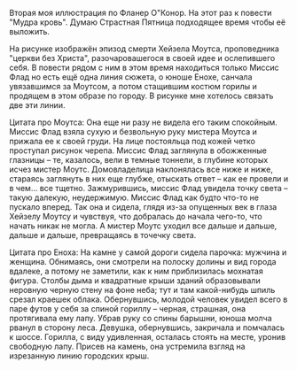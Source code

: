 Вторая моя иллюстрация по Фланер О"Конор. На этот раз к повести "Мудра кровь".
Думаю Страстная Пятница подходящее время чтобы её выложить. 

На рисунке изображён эпизод смерти Хейзела Моутса, проповедника "церкви без Христа", разочаровашегося в своей идее и ослепившего себя. В повести рядом с ним в этом время находиться только Миссис Флад но есть ещё одна линия сюжета, о юноше Енохе, санчала увязавшимся за Моутсом, а потом стащившим костюм горилы и продящем в этом образе по городу. В рисунке мне хотелось связать две эти линии.

Цитата про Моутса:
Она еще ни разу не видела его таким спокойным. Миссис Флад взяла сухую и безвольную руку мистера Моутса и прижала ее к своей груди. На лице постояльца под кожей четко проступал рисунок черепа. Миссис Флад заглянула в обожженные глазницы – те, казалось, вели в темные тоннели, в глубине которых исчез мистер Моутс. Домовладелица наклонялась все ниже и ниже, стараясь заглянуть в них еще глубже, отыскать ответ – как ее провели и в чем… все тщетно. Зажмурившись, миссис Флад увидела точку света – такую далекую, неудержимую. Миссис Флад как будто что-то не пускало вперед. Так она и сидела, глядя из-за опущенных век в глаза Хейзелу Моутсу и чувствуя, что добралась до начала чего-то, что начать никак не могла. А мистер Моутс уходил все дальше и дальше, дальше и дальше, превращаясь в точечку света.

Цитата про Еноха:
На камне у самой дороги сидела парочка: мужчина и женщина. Обнимаясь, они смотрели на полоску долины и вид города вдалеке, а потому не заметили, как к ним приблизилась мохнатая фигура. Столбы дыма и квадратные крыши зданий образовывали неровную черную стену на фоне неба; тут и там какой-нибудь шпиль срезал краешек облака. Обернувшись, молодой человек увидел всего в паре футов у себя за спиной гориллу – черная, страшная, она протягивала ему лапу. Убрав руку со спины барышни, юноша молча рванул в сторону леса. Девушка, обернувшись, закричала и помчалась к шоссе. Горилла, с виду удивленная, осталась стоять на месте, уронив свободную лапу. Присев на камень, она устремила взгляд на изрезанную линию городских крыш.
